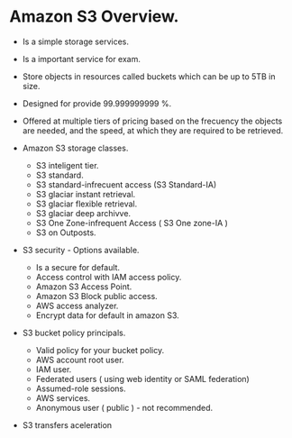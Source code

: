 # Amazon S3 Overview.

+ Is a simple storage services.
+ Is a important service for exam.
+ Store objects in resources called buckets which can be up to 5TB  in size.
+ Designed for provide 99.999999999 %.
+ Offered at multiple tiers  of pricing based on the frecuency the objects are needed, and the speed, at which they are required to be retrieved.

+ Amazon S3 storage classes.

    + S3 inteligent tier.
    + S3 standard.
    + S3 standard-infrecuent access (S3 Standard-IA)
    + S3 glaciar instant retrieval.
    + S3 glaciar flexible retrieval.
    + S3 glaciar deep archivve.
    + S3 One Zone-infrequent Access ( S3 One zone-IA )
    + S3 on Outposts.

+ S3 security - Options available.

    + Is a secure for default.
    + Access control with IAM access policy.
    + Amazon S3 Access Point.
    + Amazon S3 Block public access.
    + AWS access analyzer.
    + Encrypt data for default in amazon S3.

+ S3 bucket policy principals.

    + Valid policy for your bucket policy.
    + AWS account root user.
    + IAM user.
    + Federated users ( using web identity or SAML federation)
    + Assumed-role sessions.
    + AWS services.
    + Anonymous user ( public ) - not recommended.

+ S3 transfers aceleration 